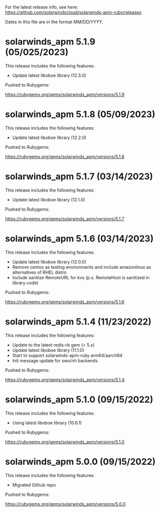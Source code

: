 For the latest release info, see here:
https://github.com/solarwindscloud/solarwinds-apm-ruby/releases

Dates in this file are in the format MM/DD/YYYY.

# solarwinds_apm 5.1.9 (05/025/2023)

This release includes the following features:

* Update latest liboboe library (12.3.0)

Pushed to Rubygems:

https://rubygems.org/gems/solarwinds_apm/versions/5.1.9

# solarwinds_apm 5.1.8 (05/09/2023)

This release includes the following features:

* Update latest liboboe library (12.2.0)

Pushed to Rubygems:

https://rubygems.org/gems/solarwinds_apm/versions/5.1.8

# solarwinds_apm 5.1.7 (03/14/2023)

This release includes the following features:

* Update latest liboboe library (12.1.0)

Pushed to Rubygems:

https://rubygems.org/gems/solarwinds_apm/versions/5.1.7

# solarwinds_apm 5.1.6 (03/14/2023)

This release includes the following features:

* Update latest liboboe library (12.0.0)
* Remove centos as testing environments and include amazonlinux as alternatives of RHEL distro
* Include sanitize RemoteURL for kvs (p.s. RemoteHost is sanitized in library code)

Pushed to Rubygems:

https://rubygems.org/gems/solarwinds_apm/versions/5.1.6


# solarwinds_apm 5.1.4 (11/23/2022)

This release includes the following features:

* Update to the latest redis-rb gem (> 5.x)
* Update latest liboboe library (11.1.0)
* Start to support solarwinds-apm-ruby arm64/aarch64
* Init message update for swo/nh backends

Pushed to Rubygems:

https://rubygems.org/gems/solarwinds_apm/versions/5.1.4


# solarwinds_apm 5.1.0 (09/15/2022)

This release includes the following features:

* Using latest liboboe library (10.6.1)

Pushed to Rubygems:

https://rubygems.org/gems/solarwinds_apm/versions/5.1.0


# solarwinds_apm 5.0.0 (09/15/2022)

This release includes the following features:

* Migrated Github repo

Pushed to Rubygems:

https://rubygems.org/gems/solarwinds_apm/versions/5.0.0